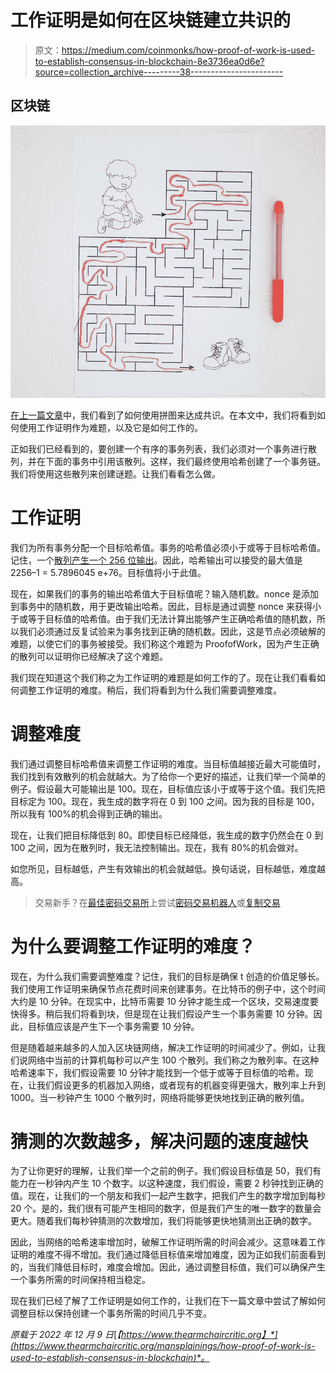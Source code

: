 # 工作证明是如何在区块链建立共识的

> 原文：<https://medium.com/coinmonks/how-proof-of-work-is-used-to-establish-consensus-in-blockchain-8e3736ea0d6e?source=collection_archive---------38----------------------->

## 区块链

![](img/1a9b061825c3934554ad0fa7bd8c11ff.png)

[在上一篇文章](https://www.thearmchaircritic.org/mansplainings/blockchain-consensus-using-puzzle)中，我们看到了如何使用拼图来达成共识。在本文中，我们将看到如何使用工作证明作为难题，以及它是如何工作的。

正如我们已经看到的，要创建一个有序的事务列表，我们必须对一个事务进行散列，并在下面的事务中引用该散列。这样，我们最终使用哈希创建了一个事务链。我们将使用这些散列来创建谜题。让我们看看怎么做。

# 工作证明

我们为所有事务分配一个目标哈希值。事务的哈希值必须小于或等于目标哈希值。记住，一个[散列产生一个 256 位输出](https://en.wikipedia.org/wiki/SHA-2)。因此，哈希输出可以接受的最大值是 2256–1 = 5.7896045 e+76。目标值将小于此值。

现在，如果我们的事务的输出哈希值大于目标值呢？输入随机数。nonce 是添加到事务中的随机数，用于更改输出哈希。因此，目标是通过调整 nonce 来获得小于或等于目标值的哈希值。由于我们无法计算出能够产生正确哈希值的随机数，所以我们必须通过反复试验来为事务找到正确的随机数。因此，这是节点必须破解的难题，以使它们的事务被接受。我们称这个难题为 ProofofWork，因为产生正确的散列可以证明你已经解决了这个难题。

我们现在知道这个我们称之为工作证明的难题是如何工作的了。现在让我们看看如何调整工作证明的难度。稍后，我们将看到为什么我们需要调整难度。

# 调整难度

我们通过调整目标哈希值来调整工作证明的难度。当目标值越接近最大可能值时，我们找到有效散列的机会就越大。为了给你一个更好的描述，让我们举一个简单的例子。假设最大可能输出是 100。现在，目标值应该小于或等于这个值。我们先把目标定为 100。现在，我生成的数字将在 0 到 100 之间。因为我的目标是 100，所以我有 100%的机会得到正确的输出。

现在，让我们把目标降低到 80。即使目标已经降低，我生成的数字仍然会在 0 到 100 之间，因为在散列时，我无法控制输出。现在，我有 80%的机会做对。

如您所见，目标越低，产生有效输出的机会就越低。换句话说，目标越低，难度越高。

> 交易新手？在[最佳密码交易所](/coinmonks/crypto-exchange-dd2f9d6f3769)上尝试[密码交易机器人](/coinmonks/crypto-trading-bot-c2ffce8acb2a)或[复制交易](/coinmonks/top-10-crypto-copy-trading-platforms-for-beginners-d0c37c7d698c)

# 为什么要调整工作证明的难度？

现在，为什么我们需要调整难度？记住，我们的目标是确保 t 创造的价值足够长。我们使用工作证明来确保节点花费时间来创建事务。在比特币的例子中，这个时间大约是 10 分钟。在现实中，比特币需要 10 分钟才能生成一个区块，交易速度要快得多。稍后我们将看到块，但是现在让我们假设产生一个事务需要 10 分钟。因此，目标值应该是产生下一个事务需要 10 分钟。

但是随着越来越多的人加入区块链网络，解决工作证明的时间减少了。例如，让我们说网络中当前的计算机每秒可以产生 100 个散列。我们称之为散列率。在这种哈希速率下，我们假设需要 10 分钟才能找到一个低于或等于目标值的哈希。现在，让我们假设更多的机器加入网络，或者现有的机器变得更强大，散列率上升到 1000。当一秒钟产生 1000 个散列时，网络将能够更快地找到正确的散列值。

# 猜测的次数越多，解决问题的速度越快

为了让你更好的理解，让我们举一个之前的例子。我们假设目标值是 50，我们有能力在一秒钟内产生 10 个数字。以这种速度，我们假设，需要 2 秒钟找到正确的值。现在，让我们的一个朋友和我们一起产生数字，把我们产生的数字增加到每秒 20 个。是的，我们很有可能产生相同的数字，但是我们产生的唯一数字的数量会更大。随着我们每秒钟猜测的次数增加，我们将能够更快地猜测出正确的数字。

因此，当网络的哈希速率增加时，破解工作证明所需的时间会减少。这意味着工作证明的难度不得不增加。我们通过降低目标值来增加难度，因为正如我们前面看到的，当我们降低目标时，难度会增加。因此，通过调整目标值，我们可以确保产生一个事务所需的时间保持相当稳定。

现在我们已经了解了工作证明是如何工作的，让我们在下一篇文章中尝试了解如何调整目标以保持创建一个事务所需的时间几乎不变。

*原载于 2022 年 12 月 9 日*[*【https://www.thearmchaircritic.org】*](https://www.thearmchaircritic.org/mansplainings/how-proof-of-work-is-used-to-establish-consensus-in-blockchain)*。*